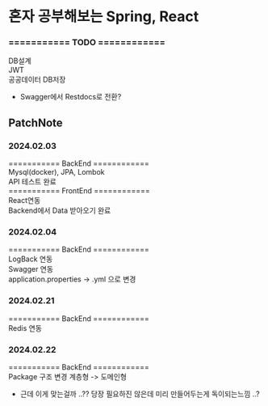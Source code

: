 # 혼자 공부해보는 Spring, React
### =========== TODO ============

DB설계<br/>
JWT<br/>
공공데이터 DB저장<br/>


* Swagger에서 Restdocs로 전환?
 
### 
## PatchNote

### 2024.02.03
=========== BackEnd ============<br/>
Mysql(docker), JPA, Lombok<br/>
API 테스트 완료<br/>
=========== FrontEnd ============<br/>
React연동<br/>
Backend에서 Data 받아오기 완료<br/>

### 2024.02.04

=========== BackEnd ============<br/>
LogBack 연동<br/>
Swagger 연동<br/>
application.properties -> .yml 으로 변경

### 2024.02.21

=========== BackEnd ============<br/>
Redis 연동<br/>

### 2024.02.22

=========== BackEnd ============<br/>
Package 구조 변경 
계층형 -> 도메인형

* 근데 이게 맞는걸까 ..?? 
당장 필요하진 않은데 미리 만들어두는게 독이되는느낌 ..?


